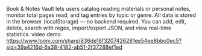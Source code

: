 Book & Notes Vault lets users catalog reading materials or personal notes, monitor total pages read, and tag entries by topic or genre.
All data is stored in the browser (localStorage) — no backend required.
You can add, edit, delete, search with regex, import/export JSON, and view real-time statistics.
video demo https://www.loom.com/share/836de18f3207426281ee54ee8bbc0ec5?sid=39a4216d-6a38-4182-ab51-2f37288ef1ed
